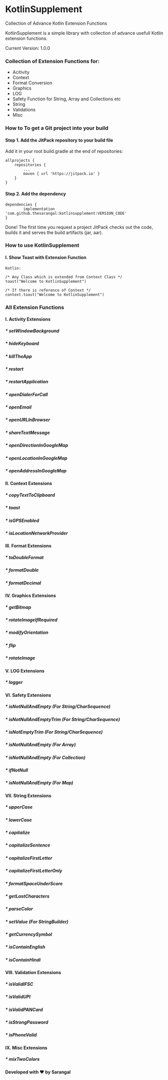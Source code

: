 # KotlinSupplement
Collection of Advance Kotlin Extension Functions

KotlinSupplement is a simple library with collection of advance usefull Kotlin extension functions.


Current Version: 1.0.0

### Collection of Extension Functions for:

- Acitivity
- Context
- Format Conversion
- Graphics
- LOG
- Safety Function for String, Array and Collections etc
- String
- Validations
- Misc

### How to To get a Git project into your build

#### Step 1. Add the JitPack repository to your build file

Add it in your root build.gradle at the end of repositories:

	allprojects {
		repositories {
			...
			maven { url 'https://jitpack.io' }
		}
	}

#### Step 2. Add the dependency

	dependencies {
	        implementation 'com.github.thesarangal:kotlinsupplement:VERSION_CODE'
	}

Done! The first time you request a project JitPack checks out the code, builds it and serves the build artifacts (jar, aar).

### How to use KotlinSupplement
#### I. Show Toast with Extension Function

    Kotlin:

    /* Any Class which is extended from Context Class */
    toast("Welcome to KotlinSupplement")

    /* If there is reference of Context */
    context.toast("Welcome to KotlinSupplement")

### All Extension Functions
#### I. Activity Extensions
##### * setWindowBackground
##### * hideKeyboard
##### * killTheApp
##### * restart
##### * restartApplication
##### * openDialerForCall
##### * openEmail
##### * openURLInBrowser
##### * shareTextMessage
##### * openDirectionInGoogleMap
##### * openLocationInGoogleMap
##### * openAddressInGoogleMap

#### II. Context Extensions
##### * copyTextToClipboard
##### * toast
##### * isGPSEnabled
##### * isLocationNetworkProvider

#### III. Format Extensions
##### * toDoubleFormat
##### * formatDouble
##### * formatDecimal

#### IV. Graphics Extensions
##### * getBitmap
##### * rotateImageIfRequired
##### * modifyOrientation
##### * flip
##### * rotateImage

#### V. LOG Extensions
##### * logger

#### VI. Safety Extensions
##### * isNotNullAndEmpty (For String/CharSequence)
##### * isNotNullAndEmptyTrim (For String/CharSequence)
##### * isNotEmptyTrim (For String/CharSequence)
##### * isNotNullAndEmpty (For Array)
##### * isNotNullAndEmpty (For Collection)
##### * ifNotNull
##### * isNotNullAndEmpty  (For Map)

#### VII. String Extensions
##### * upperCase
##### * lowerCase
##### * capitalize
##### * capitalizeSentence
##### * capitalizeFirstLetter
##### * capitalizeFirstLetterOnly
##### * formatSpaceUnderScore
##### * getLastCharacters
##### * parseColor
##### * setValue (For StringBuilder)
##### * getCurrencySymbol
##### * isContainEnglish
##### * isContainHindi

#### VIII. Validation Extensions
##### * isValidIFSC
##### * isValidUPI
##### * isValidPANCard
##### * isStrongPassword
##### * isPhoneValid

#### IX. Misc Extensions
##### * mixTwoColors



#### Developed with ❤ by Sarangal
